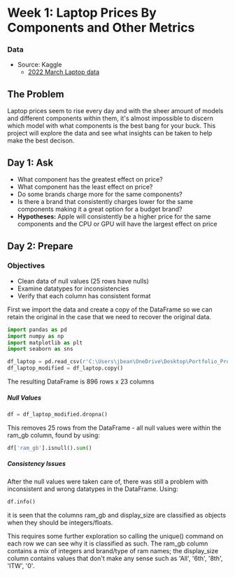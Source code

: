 # Week 1: Laptop Prices By Components and Other Metrics
### Data
* Source: Kaggle 
  - [2022 March Laptop data](https://www.kaggle.com/datasets/kuchhbhi/2022-march-laptop-data)


## The Problem
Laptop prices seem to rise every day and with the sheer amount of models and different components within them, it's almost impossible to discern which model with what components is the best bang for your buck. This project will explore the data and see what insights can be taken to help make the best decison. 

## Day 1: Ask
* What component has the greatest effect on price?
* What component has the least effect on price?
* Do some brands charge more for the same components?
* Is there a brand that consistently charges lower for the same components making it a great option for a budget brand? 
* **Hypotheses:** Apple will consistently be a higher price for the same components and the CPU or GPU will have the largest effect on price

## Day 2: Prepare
### Objectives
* Clean data of null values (25 rows have nulls)
* Examine datatypes for inconsistencies 
* Verify that each column has consistent format

First we import the data and create a copy of the DataFrame so we can retain the original in the case that we need to recover the original data.
```python
import pandas as pd
import numpy as np
import matplotlib as plt
import seaborn as sns

df_laptop = pd.read_csv(r'C:\Users\jbean\OneDrive\Desktop\Portfolio_Projects\Year_In_Code\Week_1_Laptop\Week_1_Data\Cleaned_Laptop_data.csv')
df_laptop_modified = df_laptop.copy() 
```
The resulting DataFrame is 896 rows x 23 columns

##### Null Values
```python
df = df_laptop_modified.dropna()
```
This removes 25 rows from the DataFrame - all null values were within the ram_gb column, found by using:
```python
df['ram_gb'].isnull().sum()
```

##### Consistency Issues
After the null values were taken care of, there was still a problem with inconsistent and wrong datatypes in the DataFrame. Using:
```python
df.info()
```
it is seen that the columns ram_gb and display_size are classified as objects when they should be integers/floats.

This requires some further exploration so calling the unique() command on each row we can see why it is classified as such. The ram_gb column contains a mix of integers and brand/type of ram names; the display_size column contains values that don't make any sense such as 'All', '6th', '8th', 'ITW', '0'. 
